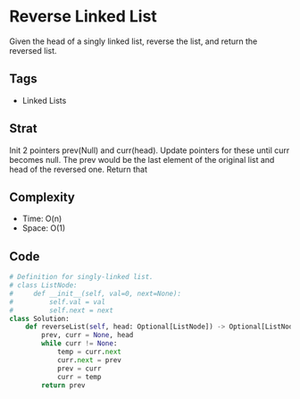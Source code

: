 # Reverse Linked List
Given the head of a singly linked list, reverse the list, and return the reversed list.

## Tags
- Linked Lists

## Strat
Init 2 pointers prev(Null) and curr(head). Update pointers for these until curr becomes null. The prev would be the last element of the original list and head of the reversed one. Return that

## Complexity

- Time: O(n)
- Space:  O(1)

## Code

```python
# Definition for singly-linked list.
# class ListNode:
#     def __init__(self, val=0, next=None):
#         self.val = val
#         self.next = next
class Solution:
    def reverseList(self, head: Optional[ListNode]) -> Optional[ListNode]:
        prev, curr = None, head
        while curr != None:
            temp = curr.next
            curr.next = prev
            prev = curr
            curr = temp
        return prev

```